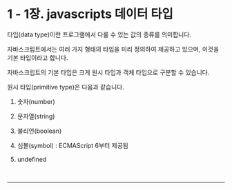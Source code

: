 # 1 - 1장. javascripts 데이터 타입

타입(data type)이란 프로그램에서 다룰 수 있는 값의 종류를 의미합니다.

자바스크립트에서는 여러 가지 형태의 타입을 미리 정의하여 제공하고 있으며, 이것을 기본 타입이라고 합니다.

자바스크립트의 기본 타입은 크게 원시 타입과 객체 타입으로 구분할 수 있습니다.

 

원시 타입(primitive type)은 다음과 같습니다.

 

1. 숫자(number)

2. 문자열(string)

3. 불리언(boolean)

4. 심볼(symbol) : ECMAScript 6부터 제공됨

5. undefined



<br/>

***